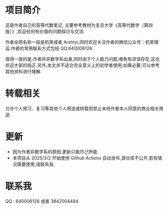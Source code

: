 # 项目简介

这是作者自己的高等代数笔记,
主要参考教材为复旦大学《高等代数学（第四版）》,欢迎任何有价值的问题探讨与交流.

作者全网名称一般是机笑或者 Arshtyi,同时欢迎关注作者的微信公众号：机笑理运.作者的常用联系方式包括 QQ:640006128.

值得一提的是,作者并非数学系出身,同时由于个人能力问题,难免有谬误存在,这也欢迎大家的指正.另外,本文并不适合完全意义上的初学者使用,如果必要,可以参考其他资料进行理解.

# 转载相关

允许个人预习、复习等其他个人用途或转载但禁止未经作者本人同意的商业相关用途.

# 更新

-   因为作者非数学系的原因,更新只能尽己所能.
-   本项目从 2025/3/2 开始使用 Github Actions 自动发布,源仓库不公开,若有情况需要使用,请联系我.

# 联系我

QQ : 640006128 或者 3842004484.
